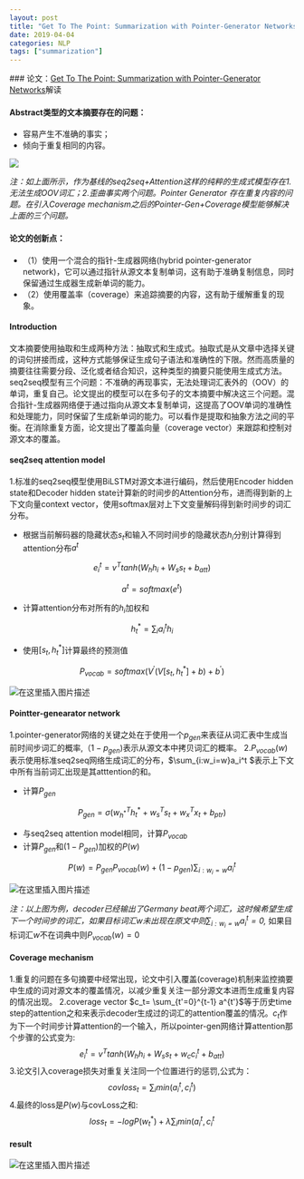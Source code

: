 ```yaml
---
layout: post
title: "Get To The Point: Summarization with Pointer-Generator Networks论文笔记"
date: 2019-04-04
categories: NLP
tags: ["summarization"]
---
```




﻿### 论文：[Get To The Point: Summarization with Pointer-Generator Networks](http://arxiv.org/abs/1704.04368)解读



#### **Abstract类型的文本摘要存在的问题**：

+ 容易产生不准确的事实；
+ 倾向于重复相同的内容。

![](http://i2.bvimg.com/682738/a33fd5a77bb46996.png)

*注：如上面所示，作为基线的seq2seq+Attention这样的纯粹的生成式模型存在1.无法生成OOV词汇；2.歪曲事实两个问题。Pointer Generator 存在重复内容的问题。在引入Coverage mechanism之后的Pointer-Gen+Coverage模型能够解决上面的三个问题。*

#### **论文的创新点**：

+ （1）使用一个混合的指针-生成器网络(hybrid pointer-generator network)，它可以通过指针从源文本复制单词，这有助于准确复制信息，同时保留通过生成器生成新单词的能力。
+ （2）使用覆盖率（coverage）来追踪摘要的内容，这有助于缓解重复的现象。



#### Introduction

​	文本摘要使用抽取和生成两种方法：抽取式和生成式。抽取式是从文章中选择关键的词句拼接而成，这种方式能够保证生成句子语法和准确性的下限。然而高质量的摘要往往需要分段、泛化或者结合知识，这种类型的摘要只能使用生成式方法。seq2seq模型有三个问题：不准确的再现事实，无法处理词汇表外的（OOV）的单词，重复自己。论文提出的模型可以在多句子的文本摘要中解决这三个问题。混合指针-生成器网络便于通过指向从源文本复制单词，这提高了OOV单词的准确性和处理能力，同时保留了生成新单词的能力。可以看作是提取和抽象方法之间的平衡。在消除重复方面，论文提出了覆盖向量（coverage vector）来跟踪和控制对源文本的覆盖。



#### seq2seq attention model

1.标准的seq2seq模型使用BiLSTM对源文本进行编码，然后使用Encoder hidden state和Decoder hidden state计算新的时间步的Attention分布，进而得到新的上下文向量context vector，使用softmax层对上下文变量解码得到新时间步的词汇分布。

+ 根据当前解码器的隐藏状态$s_t$和输入不同时间步的隐藏状态$h_i$分别计算得到attention分布$a^t​$

$$
e_i^t = v^T tanh(W_hh_i+W_ss_t+b_{att})
$$

$$
a^t = softmax(e^t)
$$

+ 计算attention分布对所有的$h_i$加权和

$$
h_t^* = \sum _i a_i^t h_i
$$

+ 使用$[s_t,h_t^*]​$计算最终的预测值

$$
P_{vocab} = softmax(V^{'}(V[s_t, h_t^*]+b)+b^{'})
$$

![在这里插入图片描述](http://i2.bvimg.com/682738/310feb2eea3b74b4.png)



#### Pointter-genearator network

1.pointer-generator网络的关键之处在于使用一个$p_{gen}$来表征从词汇表中生成当前时间步词汇的概率,$（1-p_{gen})$表示从源文本中拷贝词汇的概率。
2.$P_{vocab}(w)$表示使用标准seq2seq网络生成词汇的分布，$\sum_{i:w_i=w}a_i^t $表示上下文中所有当前词汇出现是其atttention的和。

+ 计算$P_{gen}​$

$$
P_{gen} = \sigma(w_{h^*}^Th_t^*+ w_s^Ts_t+ w_x^Tx_t+b_{ptr})
$$

+ 与seq2seq attention model相同，计算$P_{vocab}​$
+ 计算$P_{gen}$和$(1-P_{gen})$加权的$P(w)$

$$
P(w) = P_{gen}P_{vocab}(w)+(1-p_{gen}) \sum _{i:w_i =w}a_i^t
$$

![在这里插入图片描述](http://i2.bvimg.com/682738/379d25261c3c75ac.png)

*注：以上图为例，decoder已经输出了Germany beat两个词汇，这时候希望生成下一个时间步的词汇，如果目标词汇$w$未出现在原文中则$\sum _ {i:w_i=w} a_i^t=0$,* 如果目标词汇$w$不在词典中则$P_{vocab}(w)=0​$

#### Coverage mechanism

1.重复的问题在多句摘要中经常出现，论文中引入覆盖(coverage)机制来监控摘要中生成的词对源文本的覆盖情况，以减少重复关注一部分源文本进而生成重复内容的情况出现。
2.coverage vector $c_t= \sum_{t'=0}^{t-1} a^{t'}$等于历史time step的attention之和来表示decoder生成过的词汇的attention覆盖的情况。$c_t$作为下一个时间步计算attention的一个输入，所以pointer-gen网络计算attention那个步骤的公式变为:
$$
e_i^t = v^T tanh(W_hh_i+W_ss_t+ w_cc_i^t + b_{att})
$$
3.论文引入coverage损失对重复关注同一个位置进行的惩罚,公式为：
$$
covloss _t = \sum _i min(a_i^t, c_i^t)
$$
4.最终的loss是$P(w)$与covLoss之和:
$$
loss_t = -logP(w_t^*)+\lambda \sum _i min(a_i^t, c_i^t
$$

#### result
![在这里插入图片描述](http://i2.bvimg.com/682738/a33fd5a77bb46996.png)

